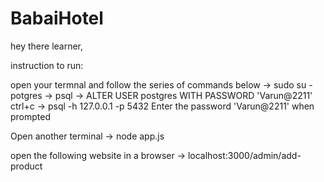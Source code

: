 # BabaiHotel

hey there learner,

instruction to run:

open your termnal and follow the series of commands below
    -> sudo su - potgres
    -> psql 
    -> ALTER USER postgres WITH PASSWORD 'Varun@2211'
    ctrl+c
    -> psql -h 127.0.0.1 -p 5432
    Enter the password 'Varun@2211' when prompted

Open another terminal
    -> node app.js

open the following website in a browser
    -> localhost:3000/admin/add-product